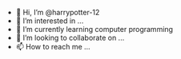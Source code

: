 - 👋 Hi, I’m @harrypotter-12
- 👀 I’m interested in ...
- 🌱 I’m currently learning computer programming
- 💞️ I’m looking to collaborate on ...
- 📫 How to reach me ...

<!---
harrypotter-12/harrypotter-12 is a ✨ special ✨ repository because its `README.md` (this file) appears on your GitHub profile.
You can click the Preview link to take a look at your changes.
--->

